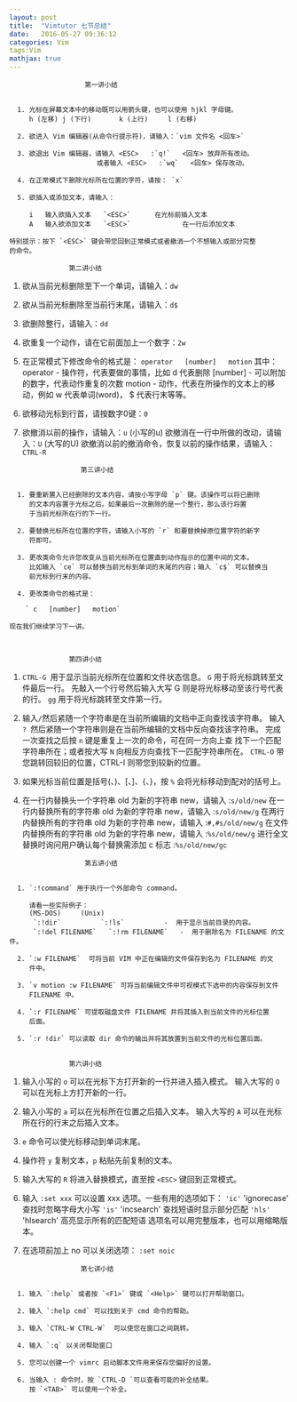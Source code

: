 ```yaml
---
layout: post
title:  "Vimtutor 七节总结"
date:   2016-05-27 09:36:12
categories: Vim
tags:Vim
mathjax: true
---
```



~~~~~~~~~~~~~~~~~~~~~~~~~~~~~~~~~~~~~~~~~~~~~~~~~~~~~~~~~~~~~~~~~~~~~~~~~~~~~~
			       第一讲小结


  1. 光标在屏幕文本中的移动既可以用箭头键，也可以使用 hjkl 字母键。
	 h (左移)	j (下行)       k (上行)	    l (右移)

  2. 欲进入 Vim 编辑器(从命令行提示符)，请输入：`vim 文件名 <回车>`

  3. 欲退出 Vim 编辑器，请输入 <ESC>   :`q!`   <回车> 放弃所有改动。
                      或者输入 <ESC>   :`wq`   <回车> 保存改动。

  4. 在正常模式下删除光标所在位置的字符，请按： `x`

  5. 欲插入或添加文本，请输入：

	 i   输入欲插入文本   `<ESC>`		在光标前插入文本
	 A   输入欲添加文本   `<ESC>`             在一行后添加文本

特别提示：按下 `<ESC>` 键会带您回到正常模式或者撤消一个不想输入或部分完整
的命令。

~~~~~~~~~~~~~~~~~~~~~~~~~~~~~~~~~~~~~~~~~~~~~~~~~~~~~~~~~~~~~~~~~~~~~~~~~~~~~~
			       第二讲小结


  1. 欲从当前光标删除至下一个单词，请输入：`dw`
  2. 欲从当前光标删除至当前行末尾，请输入：`d$`
  3. 欲删除整行，请输入：`dd`

  4. 欲重复一个动作，请在它前面加上一个数字：`2w`
  5. 在正常模式下修改命令的格式是：
               `operator   [number]   motion`
     其中：
       operator - 操作符，代表要做的事情，比如 d 代表删除
       [number] - 可以附加的数字，代表动作重复的次数
       motion   - 动作，代表在所操作的文本上的移动，例如 w 代表单词(word)，
		  $ 代表行末等等。

  6. 欲移动光标到行首，请按数字0键：`0`

  7. 欲撤消以前的操作，请输入：`u` (小写的u)
     欲撤消在一行中所做的改动，请输入：`U` (大写的U)
     欲撤消以前的撤消命令，恢复以前的操作结果，请输入：`CTRL-R`

~~~~~~~~~~~~~~~~~~~~~~~~~~~~~~~~~~~~~~~~~~~~~~~~~~~~~~~~~~~~~~~~~~~~~~~~~~~~~~
				  第三讲小结


  1. 要重新置入已经删除的文本内容，请按小写字母 `p` 键。该操作可以将已删除
     的文本内容置于光标之后。如果最后一次删除的是一个整行，那么该行将置
     于当前光标所在行的下一行。

  2. 要替换光标所在位置的字符，请输入小写的 `r` 和要替换掉原位置字符的新字
     符即可。

  3. 更改类命令允许您改变从当前光标所在位置直到动作指示的位置中间的文本。
     比如输入 `ce` 可以替换当前光标到单词的末尾的内容；输入 `c$` 可以替换当
     前光标到行末的内容。

  4. 更改类命令的格式是：

	` c   [number]   motion`

现在我们继续学习下一讲。



~~~~~~~~~~~~~~~~~~~~~~~~~~~~~~~~~~~~~~~~~~~~~~~~~~~~~~~~~~~~~~~~~~~~~~~~~~~~~~
			       第四讲小结


  1. `CTRL-G `用于显示当前光标所在位置和文件状态信息。
     `G` 用于将光标跳转至文件最后一行。
     先敲入一个行号然后输入大写 G 则是将光标移动至该行号代表的行。
     `gg` 用于将光标跳转至文件第一行。

  2. 输入` / `然后紧随一个字符串是在当前所编辑的文档中正向查找该字符串。
     输入 `? `然后紧随一个字符串则是在当前所编辑的文档中反向查找该字符串。
     完成一次查找之后按 `n` 键是重复上一次的命令，可在同一方向上查
     找下一个匹配字符串所在；或者按大写 `N` 向相反方向查找下一匹配字符串所在。
     `CTRL-O` 带您跳转回较旧的位置，CTRL-I 则带您到较新的位置。

  3. 如果光标当前位置是括号(、)、[、]、{、}，按 `%` 会将光标移动到配对的括号上。

  4. 在一行内替换头一个字符串 old 为新的字符串 new，请输入  :`s/old/new`
     在一行内替换所有的字符串 old 为新的字符串 new，请输入  :`s/old/new/g`
     在两行内替换所有的字符串 old 为新的字符串 new，请输入  :`#,#s/old/new/g`
     在文件内替换所有的字符串 old 为新的字符串 new，请输入  :`%s/old/new/g`
     进行全文替换时询问用户确认每个替换需添加 c 标志        :`%s/old/new/gc`

~~~~~~~~~~~~~~~~~~~~~~~~~~~~~~~~~~~~~~~~~~~~~~~~~~~~~~~~~~~~~~~~~~~~~~~~~~~~~~
			       第五讲小结


  1. `:!command` 用于执行一个外部命令 command。

     请看一些实际例子：
	 (MS-DOS)	  (Unix)
	  `:!dir`		   `:!ls`		   -  用于显示当前目录的内容。
	  `:!del FILENAME`   `:!rm FILENAME`   -  用于删除名为 FILENAME 的文件。

  2. `:w FILENAME`  可将当前 VIM 中正在编辑的文件保存到名为 FILENAME 的文
     件中。

  3. `v motion :w FILENAME` 可将当前编辑文件中可视模式下选中的内容保存到文件
     FILENAME 中。

  4. `:r FILENAME` 可提取磁盘文件 FILENAME 并将其插入到当前文件的光标位置
     后面。

  5. `:r !dir` 可以读取 dir 命令的输出并将其放置到当前文件的光标位置后面。


~~~~~~~~~~~~~~~~~~~~~~~~~~~~~~~~~~~~~~~~~~~~~~~~~~~~~~~~~~~~~~~~~~~~~~~~~~~~~~
			       第六讲小结

  1. 输入小写的 `o` 可以在光标下方打开新的一行并进入插入模式。
     输入大写的 `O `可以在光标上方打开新的一行。

  2. 输入小写的 `a` 可以在光标所在位置之后插入文本。
     输入大写的 `A` 可以在光标所在行的行末之后插入文本。

  3. `e` 命令可以使光标移动到单词末尾。

  4. 操作符 `y` 复制文本，`p` 粘贴先前复制的文本。

  5. 输入大写的 `R` 将进入替换模式，直至按 `<ESC>` 键回到正常模式。

  6. 输入 `:set xxx` 可以设置 xxx 选项。一些有用的选项如下：
  	`'ic'` 'ignorecase'	查找时忽略字母大小写
	`'is'` 'incsearch'	查找短语时显示部分匹配
	`'hls'` 'hlsearch'	高亮显示所有的匹配短语
     选项名可以用完整版本，也可以用缩略版本。

  7. 在选项前加上 no 可以关闭选项：  `:set noic`

~~~~~~~~~~~~~~~~~~~~~~~~~~~~~~~~~~~~~~~~~~~~~~~~~~~~~~~~~~~~~~~~~~~~~~~~~~~~~~
				  第七讲小结


  1. 输入 `:help` 或者按 `<F1>` 键或 `<Help>` 键可以打开帮助窗口。

  2. 输入 `:help cmd` 可以找到关于 cmd 命令的帮助。

  3. 输入 `CTRL-W CTRL-W`  可以使您在窗口之间跳转。

  4. 输入 `:q` 以关闭帮助窗口

  5. 您可以创建一个 vimrc 启动脚本文件用来保存您偏好的设置。

  6. 当输入 : 命令时，按 `CTRL-D `可以查看可能的补全结果。
     按 `<TAB>` 可以使用一个补全。







~~~~~~~~~~~~~~~~~~~~~~~~~~~~~~~~~~~~~~~~~~~~~~~~~~~~~~~~~~~~~~~~~~~~~~~~~~~~~~





